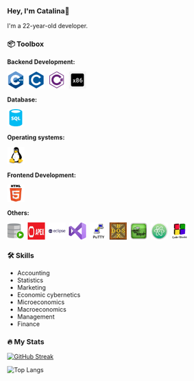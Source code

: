 ### Hey, I'm Catalina👋
I'm a 22-year-old developer.

###  📦 Toolbox
**Backend Development:** 
<div>
   <img src="https://github.com/devicons/devicon/blob/master/icons/cplusplus/cplusplus-original.svg" title="Cplusplus" alt="Cplusplus" width="40" height="40"/>&nbsp;
  <img src="https://github.com/devicons/devicon/blob/master/icons/c/c-plain.svg" title="C" alt="C" width="40" height="40"/>&nbsp;
    <img src="https://github.com/devicons/devicon/blob/master/icons/csharp/csharp-line.svg" title="Csharp" alt="Csharp" width="40" height="40"/>&nbsp;
   <img src="https://github.com/cataaptr/cataaptr/blob/main/jpg/assembly2.png" title="Assembly" alt="Assembly" width="40" height="40"/>&nbsp;
</div>

**Database:** 
<div>
  <img src="https://github.com/cataaptr/cataaptr/blob/main/jpg/sql.logo" title="DB" alt="DB" width="40" height="40"/>&nbsp;
</div>

**Operating systems:** 
<div>
  <img src="https://github.com/devicons/devicon/blob/master/icons/linux/linux-original.svg" title="LINUX" alt="LINUX" width="40" height="40"/>&nbsp;
</div>

**Frontend Development:** 
<div>
  <img src="https://github.com/devicons/devicon/blob/master/icons/html5/html5-original-wordmark.svg" title="HTML" alt="HTML" width="40" height="40"/>&nbsp;
</div>

 **Others:**
<div>
  <img src="https://github.com/devicons/devicon/blob/master/icons/sqldeveloper/sqldeveloper-original.svg" title="SQLD" alt="SQLD" width="40" height="40"/>&nbsp;
   <img src="https://github.com/cataaptr/cataaptr/blob/main/jpg/apex.jpg" title="APEX" alt="APEX" width="40" height="40"/>&nbsp;
    <img src="https://github.com/devicons/devicon/blob/master/icons/eclipse/eclipse-plain-wordmark.svg" title="Eclipse" alt="Eclipse" width="40" height="40"/>&nbsp;
   <img src="https://github.com/cataaptr/cataaptr/blob/main/jpg/vs2.png" title="VS" alt="VS" width="40" height="40"/>&nbsp;
    <img src="https://github.com/cataaptr/cataaptr/blob/main/jpg/putty1.jpg" title="Putty" alt="Putty" width="40" height="40"/>&nbsp;
   <img src="https://github.com/cataaptr/cataaptr/blob/main/jpg/DOSBox_icon.png" title="DOSBOX" alt="DOSBOX" width="40" height="40"/>&nbsp;
   <img src="https://github.com/cataaptr/cataaptr/blob/main/jpg/notepadIcon.png" title="NotepadPlusPlus" alt="NotepadPlusPlus" width="40" height="40"/>&nbsp;
   <img src="https://github.com/cataaptr/cataaptr/blob/main/jpg/Atom.png" title="Atom" alt="Atom" width="40" height="40"/>&nbsp;
   <img src="https://github.com/cataaptr/cataaptr/blob/main/jpg/codeblocks1.png" title="CodeBlocks" alt="CodeBlocks" width="40" height="40"/>&nbsp;
</div>

### 🛠️ Skills
- Accounting
- Statistics
- Marketing
- Economic cybernetics
- Microeconomics
- Macroeconomics
- Management
- Finance

### :fire: My Stats
[![GitHub Streak](https://streak-stats.demolab.com?user=cataaptr&theme=great-gatsby)](https://git.io/streak-stats)

![Top Langs](https://github-readme-stats.vercel.app/api/top-langs/?username=cataaptr&layout=compact&theme=great-gatsby)

